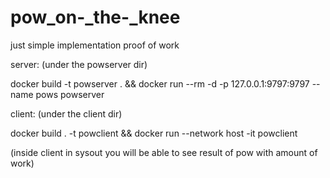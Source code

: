 # pow_on-_the-_knee
just simple implementation proof of work

server:
(under the powserver dir)

docker build -t powserver . && docker run --rm -d -p 127.0.0.1:9797:9797 --name pows powserver


client:
(under the client dir)

docker build . -t powclient && docker run --network host -it powclient

(inside client in sysout you will be able to see result of pow with amount of work)

